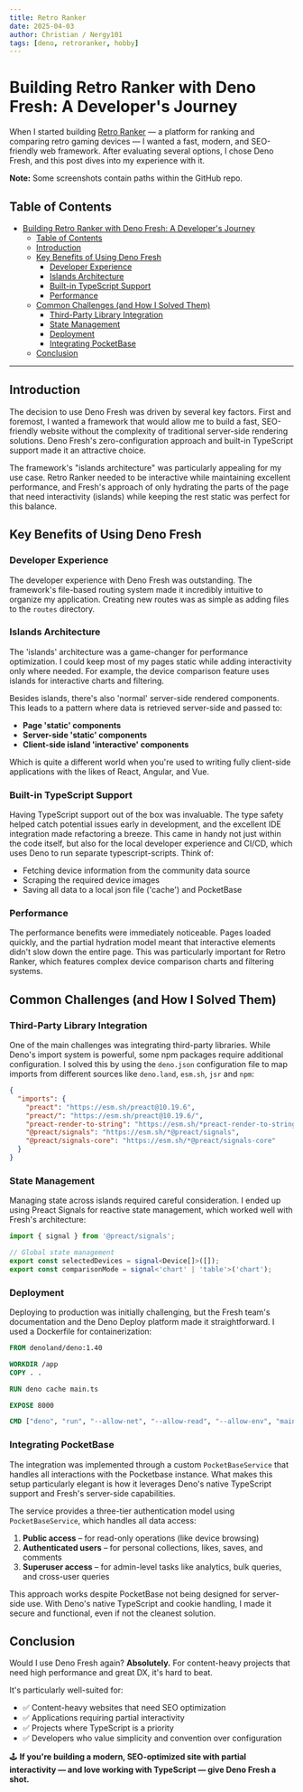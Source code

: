 ```yaml
---
title: Retro Ranker
date: 2025-04-03
author: Christian / Nergy101
tags: [deno, retroranker, hobby]
---
```


# Building Retro Ranker with Deno Fresh: A Developer's Journey

When I started building [Retro Ranker](https://retroranker.site) — a platform for ranking and comparing retro gaming devices — I wanted a fast, modern, and SEO-friendly web framework. After evaluating several options, I chose Deno Fresh, and this post dives into my experience with it.

**Note:** Some screenshots contain paths within the GitHub repo.

## Table of Contents

- [Building Retro Ranker with Deno Fresh: A Developer's Journey](#building-retro-ranker-with-deno-fresh-a-developers-journey)
  - [Table of Contents](#table-of-contents)
  - [Introduction](#introduction)
  - [Key Benefits of Using Deno Fresh](#key-benefits-of-using-deno-fresh)
    - [Developer Experience](#developer-experience)
    - [Islands Architecture](#islands-architecture)
    - [Built-in TypeScript Support](#built-in-typescript-support)
    - [Performance](#performance)
  - [Common Challenges (and How I Solved Them)](#common-challenges-and-how-i-solved-them)
    - [Third-Party Library Integration](#third-party-library-integration)
    - [State Management](#state-management)
    - [Deployment](#deployment)
    - [Integrating PocketBase](#integrating-pocketbase)
  - [Conclusion](#conclusion)

---

## Introduction

The decision to use Deno Fresh was driven by several key factors. First and foremost, I wanted a framework that would allow me to build a fast, SEO-friendly website without the complexity of traditional server-side rendering solutions. Deno Fresh's zero-configuration approach and built-in TypeScript support made it an attractive choice.

The framework's "islands architecture" was particularly appealing for my use case. Retro Ranker needed to be interactive while maintaining excellent performance, and Fresh's approach of only hydrating the parts of the page that need interactivity (islands) while keeping the rest static was perfect for this balance.

## Key Benefits of Using Deno Fresh

### Developer Experience

The developer experience with Deno Fresh was outstanding. The framework's file-based routing system made it incredibly intuitive to organize my application. Creating new routes was as simple as adding files to the `routes` directory.

### Islands Architecture

The 'islands' architecture was a game-changer for performance optimization. I could keep most of my pages static while adding interactivity only where needed. For example, the device comparison feature uses islands for interactive charts and filtering.

Besides islands, there's also 'normal' server-side rendered components. This leads to a pattern where data is retrieved server-side and passed to:

- **Page 'static' components**
- **Server-side 'static' components**
- **Client-side island 'interactive' components**

Which is quite a different world when you're used to writing fully client-side applications with the likes of React, Angular, and Vue.

### Built-in TypeScript Support

Having TypeScript support out of the box was invaluable. The type safety helped catch potential issues early in development, and the excellent IDE integration made refactoring a breeze. This came in handy not just within the code itself, but also for the local developer experience and CI/CD, which uses Deno to run separate typescript-scripts. Think of:

- Fetching device information from the community data source
- Scraping the required device images
- Saving all data to a local json file ('cache') and PocketBase

### Performance

The performance benefits were immediately noticeable. Pages loaded quickly, and the partial hydration model meant that interactive elements didn't slow down the entire page. This was particularly important for Retro Ranker, which features complex device comparison charts and filtering systems.

## Common Challenges (and How I Solved Them)

### Third-Party Library Integration

One of the main challenges was integrating third-party libraries. While Deno's import system is powerful, some npm packages require additional configuration. I solved this by using the `deno.json` configuration file to map imports from different sources like `deno.land`, `esm.sh`, `jsr` and `npm`:

```json
{
  "imports": {
    "preact": "https://esm.sh/preact@10.19.6",
    "preact/": "https://esm.sh/preact@10.19.6/",
    "preact-render-to-string": "https://esm.sh/*preact-render-to-string",
    "@preact/signals": "https://esm.sh/*@preact/signals",
    "@preact/signals-core": "https://esm.sh/*@preact/signals-core"
  }
}
```

### State Management

Managing state across islands required careful consideration. I ended up using Preact Signals for reactive state management, which worked well with Fresh's architecture:

```typescript
import { signal } from '@preact/signals';

// Global state management
export const selectedDevices = signal<Device[]>([]);
export const comparisonMode = signal<'chart' | 'table'>('chart');
```

### Deployment

Deploying to production was initially challenging, but the Fresh team's documentation and the Deno Deploy platform made it straightforward. I used a Dockerfile for containerization:

```dockerfile
FROM denoland/deno:1.40

WORKDIR /app
COPY . .

RUN deno cache main.ts

EXPOSE 8000

CMD ["deno", "run", "--allow-net", "--allow-read", "--allow-env", "main.ts"]
```

### Integrating PocketBase

The integration was implemented through a custom `PocketBaseService` that handles all interactions with the Pocketbase instance. What makes this setup particularly elegant is how it leverages Deno's native TypeScript support and Fresh's server-side capabilities.

The service provides a three-tier authentication model using `PocketBaseService`, which handles all data access:

1. **Public access** – for read-only operations (like device browsing)
2. **Authenticated users** – for personal collections, likes, saves, and comments
3. **Superuser access** – for admin-level tasks like analytics, bulk queries, and cross-user queries

This approach works despite PocketBase not being designed for server-side use. With Deno's native TypeScript and cookie handling, I made it secure and functional, even if not the cleanest solution.

## Conclusion

Would I use Deno Fresh again? **Absolutely.** For content-heavy projects that need high performance and great DX, it's hard to beat.

It's particularly well-suited for:

- ✅ Content-heavy websites that need SEO optimization
- ✅ Applications requiring partial interactivity
- ✅ Projects where TypeScript is a priority
- ✅ Developers who value simplicity and convention over configuration

🕹️ **If you're building a modern, SEO-optimized site with partial interactivity — and love working with TypeScript — give Deno Fresh a shot.**

